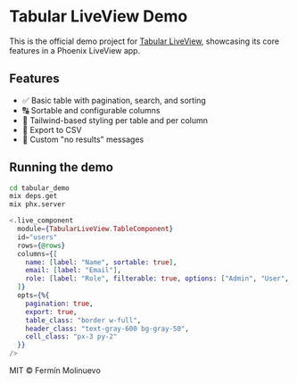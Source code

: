 # Tabular LiveView Demo

This is the official demo project for [Tabular LiveView](https://github.com/ferminmoli/tabular_live_view), showcasing its core features in a Phoenix LiveView app.

## Features

- ✅ Basic table with pagination, search, and sorting
- 🔠 Sortable and configurable columns
- 🎨 Tailwind-based styling per table and per column
- 📄 Export to CSV
- 💬 Custom "no results" messages

## Running the demo

```bash
cd tabular_demo
mix deps.get
mix phx.server
```

```elixir
<.live_component
  module={TabularLiveView.TableComponent}
  id="users"
  rows={@rows}
  columns={[
    name: [label: "Name", sortable: true],
    email: [label: "Email"],
    role: [label: "Role", filterable: true, options: ["Admin", "User", "Guest"]]
  ]}
  opts={%{
    pagination: true,
    export: true,
    table_class: "border w-full",
    header_class: "text-gray-600 bg-gray-50",
    cell_class: "px-3 py-2"
  }}
/>
```

MIT © Fermín Molinuevo